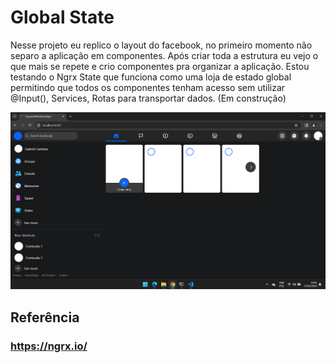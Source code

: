 # Global State

Nesse projeto eu replico o layout do facebook, no primeiro momento não separo a aplicação em componentes. Após criar toda a estrutura eu vejo o que mais se repete e crio componentes pra organizar a aplicação. Estou testando o Ngrx State que funciona como uma loja de estado global permitindo que todos os componentes tenham acesso sem utilizar @Input(), Services, Rotas para transportar dados. (Em construção)

![Alt text](image-2.png)

## Referência

### https://ngrx.io/


